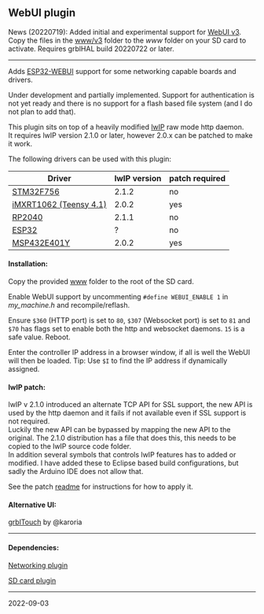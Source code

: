 ## WebUI plugin

News \(20220719\): Added initial and experimental support for [WebUI v3](https://github.com/luc-github/ESP3D-WEBUI/discussions/94#discussioncomment-2861616).  
Copy the files in the [www/v3](www/v3) folder to the _www_ folder on your SD card to activate. Requires grblHAL build 20220722 or later.

---

Adds [ESP32-WEBUI](https://github.com/luc-github/ESP3D-webui) support for some networking capable boards and drivers.

Under development and partially implemented. Support for authentication is not yet ready and there is no support for a flash based file system \(and I do not plan to add that\).

This plugin sits on top of a heavily modified [lwIP](http://savannah.nongnu.org/projects/lwip/) raw mode http daemon.  
It requires lwIP version 2.1.0 or later, however 2.0.x can be patched to make it work.

The following drivers can be used with this plugin:

| Driver                                                            |lwIP version|patch required|
|-------------------------------------------------------------------|------------|--------------|
| [STM32F756](https://github.com/grblHAL/STM32F7xx)                 | 2.1.2      | no           |
| [iMXRT1062 \(Teensy 4.1\)](https://github.com/grblHAL/iMXRT1062)  | 2.0.2      | yes          |
| [RP2040](https://github.com/grblHAL/RP2040)                       | 2.1.1      | no           |
| [ESP32](https://github.com/grblHAL/ESP32)                         | ?          | no           |
| [MSP432E401Y](https://github.com/grblHAL/MSP432E401Y)             | 2.0.2      | yes          |

#### Installation:

Copy the provided [www](./www) folder to the root of the SD card.

Enable WebUI support by uncommenting `#define WEBUI_ENABLE 1` in _my_machine.h_ and recompile/reflash.

Ensure `$360` \(HTTP port\) is set to `80`, `$307` \(Websocket port\) is set to `81` and `$70` has flags set to enable both the http and websocket daemons. `15` is a safe value. Reboot.

Enter the controller IP address in a browser window, if all is well the WebUI will then be loaded. Tip: Use `$I` to find the IP address if dynamically assigned.

#### lwIP patch:

lwIP v 2.1.0 introduced an alternate TCP API for SSL support, the new API is used by the http daemon and it fails if not available even if SSL support is not required.  
Luckily the new API can be bypassed by mapping the new API to the original.  The 2.1.0 distribution has a file that does this, this needs to be copied to the lwIP source code folder.  
In addition several symbols that controls lwIP features has to added or modified.
I have added these to Eclipse based build configurations, but sadly the Arduino IDE does not allow that.  

See the patch [readme](https://github.com/grblHAL/Plugin_WebUI/tree/3bc2b569057495f66e891c88bd073bc71ace8b83/lwIP%20patch) for instructions for how to apply it.

#### Alternative UI:

[grblTouch](https://github.com/karoria/grblTouch) by @karoria

---

#### Dependencies:

[Networking plugin](https://github.com/grblHAL/Plugin_networking)

[SD card plugin](https://github.com/grblHAL/Plugin_SD_card)

---
2022-09-03
